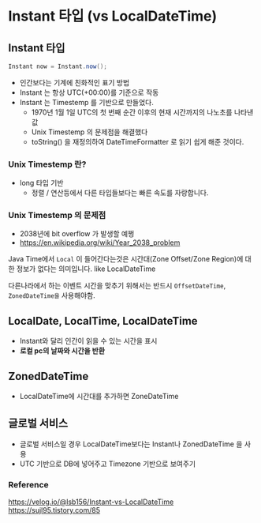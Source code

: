 # Instant 타입 (vs LocalDateTime)

## Instant 타입
``` java
Instant now = Instant.now();
```

- 인간보다는 기계에 친화적인 표기 방법
- Instant 는 항상 UTC(+00:00)를 기준으로 작동
- Instant 는 Timestemp 를 기반으로 만들었다.
  - 1970년 1월 1일 UTC의 첫 번째 순간 이후의 현재 시간까지의 나노초를 나타낸 값
  - Unix Timestemp 의 문제점을 해결했다
  - toString() 을 재정의하여 DateTimeFormatter 로 읽기 쉽게 해준 것이다.

### Unix Timestemp 란?

- long 타입 기반
  - 정렬 / 연산등에서 다른 타입들보다는 빠른 속도를 자랑합니다.

### Unix Timestemp 의 문제점
- 2038년에 bit overflow 가 발생할 예쩡
- https://en.wikipedia.org/wiki/Year_2038_problem

Java Time에서 `Local` 이 들어간다는것은 시간대(Zone Offset/Zone Region)에 대한 정보가 없다는 의미입니다. like LocalDateTime

다른나라에서 하는 이벤트 시간을 맞추기 위해서는 반드시 `OffsetDateTime`, `ZonedDateTime을` 사용해야함. 

## LocalDate, LocalTime, LocalDateTime
- Instant와 달리 인간이 읽을 수 있는 시간을 표시
- **로컬 pc의 날짜와 시간을 반환**

## ZonedDateTime
- LocalDateTime에 시간대를 추가하면 ZoneDateTime

## 글로벌 서비스
- 글로벌 서비스일 경우 LocalDateTime보다는 Instant나 ZonedDateTime 을 사용
- UTC 기반으로 DB에 넣어주고 Timezone 기반으로 보여주기

### Reference
https://velog.io/@lsb156/Instant-vs-LocalDateTime
https://sujl95.tistory.com/85